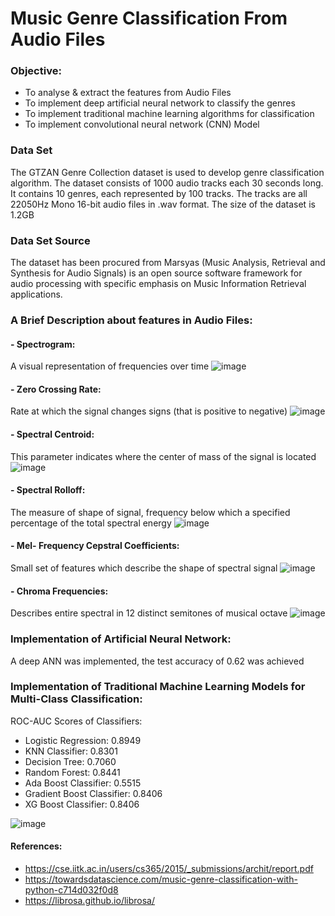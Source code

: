 # Music Genre Classification From Audio Files

### Objective:
- To analyse & extract the features from Audio Files
- To implement deep artificial neural network to classify the genres
- To implement traditional machine learning algorithms for classification 
- To implement convolutional neural network (CNN) Model

### Data Set
The GTZAN Genre Collection dataset is used to develop genre classification algorithm. The dataset consists of 1000 audio tracks each 30 seconds long. It contains 10 genres, each represented by 100 tracks. The tracks are all 22050Hz Mono 16-bit audio files in .wav format. The size of the dataset is 1.2GB

### Data Set Source
The dataset has been procured from Marsyas (Music Analysis, Retrieval and Synthesis for Audio Signals) is an open source software framework for audio processing with specific emphasis on Music Information Retrieval applications. 

### A Brief Description about features in Audio Files:
#### - Spectrogram:
A visual representation of frequencies over time
![image](https://user-images.githubusercontent.com/47745543/82191807-b5fcee00-9910-11ea-89ef-57bdbec33743.png)

#### - Zero Crossing Rate:
Rate at which the signal changes signs (that is positive to negative)
![image](https://user-images.githubusercontent.com/47745543/82192387-8ef2ec00-9911-11ea-9f60-89ee628490bb.png)

#### - Spectral Centroid: 
This parameter indicates where the center of mass of the signal is located
![image](https://user-images.githubusercontent.com/47745543/82192450-a336e900-9911-11ea-86b1-da2d253c64a6.png)

#### - Spectral Rolloff:
The measure of shape of signal, frequency below which a specified percentage of the total spectral energy
![image](https://user-images.githubusercontent.com/47745543/82192488-b21d9b80-9911-11ea-8c9c-21a759917dd2.png)

#### - Mel- Frequency Cepstral Coefficients:
Small set of features which describe the shape of spectral signal
![image](https://user-images.githubusercontent.com/47745543/82192531-c1044e00-9911-11ea-9f2b-7f26e5d368db.png)

#### - Chroma Frequencies:
Describes entire spectral in 12 distinct semitones of musical octave
![image](https://user-images.githubusercontent.com/47745543/82192577-cd88a680-9911-11ea-9d5a-6059b2179a7d.png)

### Implementation of Artificial Neural Network:
A deep ANN was implemented, the test accuracy of 0.62 was achieved

### Implementation of Traditional Machine Learning Models for Multi-Class Classification:
ROC-AUC Scores of Classifiers: 
- Logistic Regression:	0.8949
- KNN Classifier:	0.8301
- Decision Tree:	0.7060
- Random Forest:	0.8441
- Ada Boost Classifier:	0.5515
- Gradient Boost Classifier:	0.8406
- XG Boost Classifier:	0.8406

![image](https://user-images.githubusercontent.com/47745543/82200716-fd897700-991c-11ea-9c6f-7b6b7ab0b5e1.png)


#### References:
- https://cse.iitk.ac.in/users/cs365/2015/_submissions/archit/report.pdf
- https://towardsdatascience.com/music-genre-classification-with-python-c714d032f0d8
- https://librosa.github.io/librosa/
